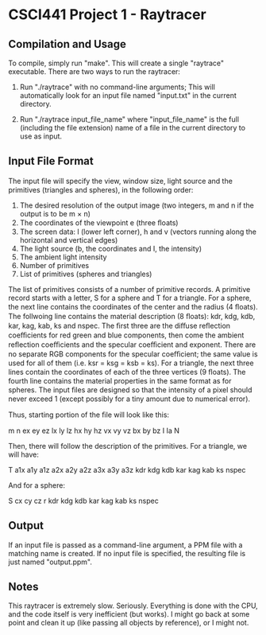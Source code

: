 # CSCI441 Project 1 - Raytracer

## Compilation and Usage
To compile, simply run "make". This will create a single "raytrace" executable.
There are two ways to run the raytracer:

1.  Run "./raytrace" with no command-line arguments; This will automatically look for an input file named "input.txt" in the current directory.

2.  Run "./raytrace input_file_name" where "input_file_name" is the full (including the file extension) name of a file in the current directory to use as input.

## Input File Format
The input ﬁle will specify the view, window size, light source and the primitives (triangles and spheres), in the following order:

1. The desired resolution of the output image (two integers, m and n if the output is to be m × n)
2. The coordinates of the viewpoint e (three ﬂoats)
3. The screen data: l (lower left corner), h and v (vectors running along the horizontal and vertical edges)
4. The light source (b, the coordinates and I, the intensity)
5. The ambient light intensity
6. Number of primitives
7. List of primitives (spheres and triangles)

The list of primitives consists of a number of primitive records. A primitive record starts with a letter, S for a sphere and T for a triangle.
For a sphere, the next line contains the coordinates of the center and the radius (4 ﬂoats). The follwoing line contains the material description (8 ﬂoats): kdr, kdg, kdb, kar, kag, kab, ks and nspec. The ﬁrst three are the diﬀuse reﬂection coeﬃcients for red green and blue components, then come the ambient reﬂection coeﬃcients and the specular coeﬃcient and exponent. There are no separate RGB components for the specular coeﬃcient; the same value is used for all of them (i.e. ksr = ksg = ksb = ks).
For a triangle, the next three lines contain the coordinates of each of the three vertices (9 ﬂoats). The fourth line contains the material properties in the same format as for spheres.
The input ﬁles are designed so that the intensity of a pixel should never exceed 1 (except possibly for a tiny amount due to numerical error).

Thus, starting portion of the ﬁle will look like this:

m n
ex ey ez
lx ly lz
hx hy hz
vx vy vz
bx by bz I
Ia
N

Then, there will follow the description of the primitives. For a triangle, we will have:

T
a1x a1y a1z
a2x a2y a2z
a3x a3y a3z
kdr kdg kdb kar kag kab ks nspec

And for a sphere:

S
cx cy cz r
kdr kdg kdb kar kag kab ks nspec

## Output

If an input file is passed as a command-line argument, a PPM file with a matching name is created. If no input file is specified, the resulting file is just named "output.ppm".

## Notes
This raytracer is extremely slow. Seriously. Everything is done with the CPU, and the code itself is very inefficient (but works). I might go back at some point and clean it up (like passing all objects by reference), or I might not. 
